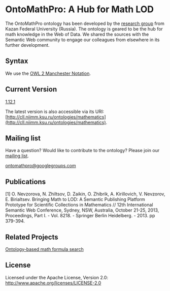 OntoMathPro: A Hub for Math LOD
===============================

The OntoMathPro ontology has been developed by the [research group](https://github.com/CLLKazan) from Kazan Federal University (Russia). The ontology is geared to be the hub for math knowledge in the Web of Data. We shared the sources with the Semantic Web community to engage our colleagues from elsewhere in its further development.



Syntax
---------------
We use the [OWL 2 Manchester Notation](http://www.w3.org/TR/owl2-manchester-syntax/).

Current Version
---------------
[1.12.1](https://github.com/CLLKazan/OntoMathPro/archive/1.12.1.zip)

The latest version is also accessible via its URI: [http://cll.niimm.ksu.ru/ontologies/mathematics](http://cll.niimm.ksu.ru/ontologies/mathematics). 

Mailing list
------------

Have a question? Would like to contribute to the ontology? Please join our [mailing list](https://groups.google.com/d/forum/ontomathpro).

ontomathpro@googlegroups.com

Publications
----------------
[1] O. Nevzorova, N. Zhiltsov, D. Zaikin, O. Zhibrik, A. Kirillovich, V. Nevzorov, E. Birialtsev. Bringing Math to LOD: A Semantic Publishing Platform Prototype for Scientific Collections in Mathematics // 12th International Semantic Web Conference, Sydney, NSW, Australia, October 21-25, 2013, Proceedings, Part I. - Vol. 8218. - Springer Berlin Heidelberg. - 2013. pp 379-394.

Related Projects
----------------
[Ontology-based math formula search](https://github.com/CLLKazan/MathSearch)

License
---------------------

Licensed under the Apache License, Version 2.0: http://www.apache.org/licenses/LICENSE-2.0

